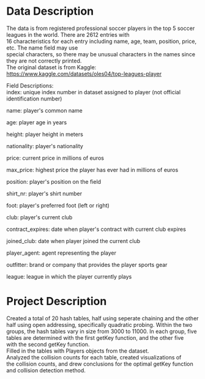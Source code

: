 # Data Description  

The data is from registered professional soccer players in the top 5 soccer leagues in the world. There are 2612 entries with  
16 characteristics for each entry including name, age, team, position, price, etc. The name field may use  
special characters, so there may be unusual characters in the names since they are not correctly printed.  
The original dataset is from Kaggle: https://www.kaggle.com/datasets/oles04/top-leagues-player  

Field Descriptions:  
index: unique index number in dataset assigned to player (not official identification number)  

name: player's common name  

age: player age in years  

height: player height in meters  

nationality: player's nationality  

price: current price in millions of euros  

max_price: highest price the player has ever had in millions of euros  

position: player's position on the field  

shirt_nr: player's shirt number  

foot: player's preferred foot (left or right)  

club: player's current club  

contract_expires: date when player's contract with current club expires  

joined_club: date when player joined the current club  

player_agent: agent representing the player  

outfitter: brand or company that provides the player sports gear  

league: league in which the player currently plays  

# Project Description  

Created a total of 20 hash tables, half using seperate chaining and the other  
half using open addressing, specifically quadratic probing. Within the two  
groups, the hash tables vary in size from 3000 to 11000. 
In each group, five tables are determined with the first getKey function, and the other five  
with the second getKey function.  
Filled in the tables with Players objects from the dataset.  
Analyzed the collision counts for each table, created visualizations of  
the collision counts, and drew conclusions for the optimal getKey function  
and collision detection method.

